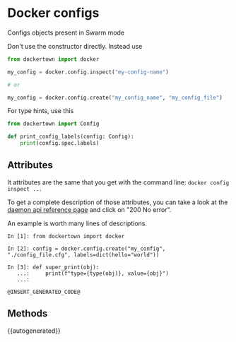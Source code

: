 # Docker configs

Configs objects present in Swarm mode

Don't use the constructor directly. Instead use 
```python
from dockertown import docker

my_config = docker.config.inspect("my-config-name")

# or

my_config = docker.config.create("my_config_name", "my_config_file")
```
For type hints, use this

```python
from dockertown import Config

def print_config_labels(config: Config):
    print(config.spec.labels)
```


## Attributes

It attributes are the same that you get with the command line:
`docker config inspect ...`

To get a complete description of those attributes, you 
can take a look at the [daemon api reference page](https://docs.docker.com/engine/api/v1.40/#operation/ConfigInspect) 
and click on "200 No error".

An example is worth many lines of descriptions.

```
In [1]: from dockertown import docker

In [2]: config = docker.config.create("my_config", "./config_file.cfg", labels=dict(hello="world"))

In [3]: def super_print(obj):
   ...:     print(f"type={type(obj)}, value={obj}")
   ...:

@INSERT_GENERATED_CODE@
```

## Methods

{{autogenerated}}
